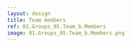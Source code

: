 ```yaml
---
layout: design
title: Team members
ref: 01.Groups_05.Team_b.Members
image: 01.Groups_05.Team_b.Members.png
---
```


